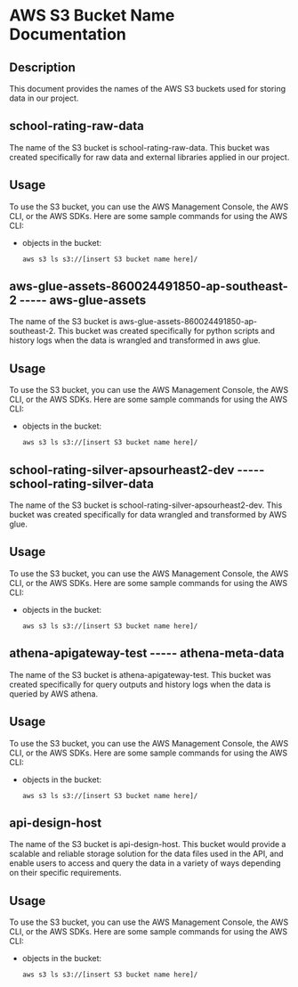 # AWS S3 Bucket Name Documentation

## Description
This document provides the names of the AWS S3 buckets used for storing data in our project.

## school-rating-raw-data
The name of the S3 bucket is school-rating-raw-data. This bucket was created specifically for raw data and external libraries applied in our project.

## Usage
To use the S3 bucket, you can use the AWS Management Console, the AWS CLI, or the AWS SDKs. Here are some sample commands for using the AWS CLI:

- objects in the bucket:
  ```
  aws s3 ls s3://[insert S3 bucket name here]/
  ```


 
## aws-glue-assets-860024491850-ap-southeast-2  ----- aws-glue-assets
The name of the S3 bucket is aws-glue-assets-860024491850-ap-southeast-2. This bucket was created specifically for python scripts and history logs when 
the data is wrangled and transformed in aws glue. 

## Usage
To use the S3 bucket, you can use the AWS Management Console, the AWS CLI, or the AWS SDKs. Here are some sample commands for using the AWS CLI:

- objects in the bucket:
  ```
  aws s3 ls s3://[insert S3 bucket name here]/
  ```
  
  

## school-rating-silver-apsourheast2-dev   -----  school-rating-silver-data
The name of the S3 bucket is school-rating-silver-apsourheast2-dev. This bucket was created specifically for data wrangled and transformed by AWS glue.

## Usage
To use the S3 bucket, you can use the AWS Management Console, the AWS CLI, or the AWS SDKs. Here are some sample commands for using the AWS CLI:

- objects in the bucket:
  ```
  aws s3 ls s3://[insert S3 bucket name here]/
  ```
  
  
  
 ## athena-apigateway-test  ----- athena-meta-data
The name of the S3 bucket is athena-apigateway-test. This bucket was created specifically for query outputs and history logs when 
the data is queried by AWS athena.

## Usage
To use the S3 bucket, you can use the AWS Management Console, the AWS CLI, or the AWS SDKs. Here are some sample commands for using the AWS CLI:

- objects in the bucket:
  ```
  aws s3 ls s3://[insert S3 bucket name here]/
  
  ```
  
  
 ## api-design-host
 The name of the S3 bucket is api-design-host. This bucket would provide a scalable and reliable storage solution for the data files used in the API, and enable users to access and query the data in a variety of ways depending on their specific requirements.

## Usage
To use the S3 bucket, you can use the AWS Management Console, the AWS CLI, or the AWS SDKs. Here are some sample commands for using the AWS CLI:

- objects in the bucket:
  ```
  aws s3 ls s3://[insert S3 bucket name here]/
  ```
 
